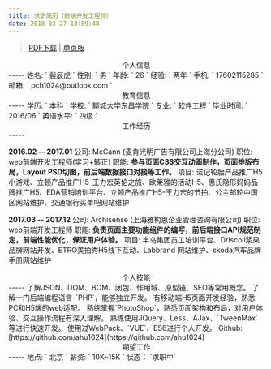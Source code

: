 ```yaml
---
title: 求职简历（前端开发工程师）
date: 2018-03-27 13:59:48
---
```

> [PDF下载](/求职简历-前端开工程师-裴辰虎.pdf) | [单页版](/resume.html)
<center>个人信息</center>
-----
姓名: ` 裴辰虎 `
性别: ` 男 `
年龄: ` 26 `    
经验: ` 两年 `  
手机: ` 17602115285 ` 
邮箱: ` pch1024@outlook.com `   

<center>教育信息</center>
-----
学历: ` 本科 `  
学校: ` 聊城大学东昌学院 `
专业: ` 软件工程 `
毕业时间: ` 2016/06 ` 
英语水平: ` 四级 `

<center>工作经历</center>
-----

**2016.02 -- 2017.01**
公司: McCann (麦肯光明广告有限公司上海分公司)
职位: web前端开发工程师(实习+转正)
职能: **参与页面CSS交互动画制作，页面排版布局，Layout PSD切图，前后端数据接口对接等工作。**
项目: 诺记轮胎产品推广H5小游戏、立顿产品推广H5-王力宏英伦之旅、欧莱雅的活动H5、惠氏隐形妈妈品牌推广H5、EDA营销培训平台、立顿产品推广H5-王力宏的节拍、公主邮轮中国区网站维护、交通银行买单吧网站维护

**2017.03 -- 2017.12**
公司: Archisense (上海雅构思企业管理咨询有限公司)
职位: web前端开发工程师
职能: **负责页面主要功能组件的编写，前后端接口API规范制定，前端性能优化，保证用户体验。**
项目: 半岛集团员工培训平台、Driscoll浆果品牌网站开发、ETRO美拍秀H5线下互动、Labbrand 网站维护、skoda汽车品牌手册网站维护

<center>个人技能</center>
-----
了解JSON、DOM、BOM、闭包、作用域、原型链、SEO等常用概念。
了解一门后端编程语言-`PHP`，能够独立开发。
有移动端H5页面开发经验，熟悉PC和H5端的web适配。
熟练掌握`PhotoShop`，熟悉页面架构和布局，对用户体验、交互操作流程有深入理解。
熟练使用JQuery、Less、AJax、`TweenMax`等进行快速开发。
使用过WebPack、`VUE`、ES6进行个人开发。 
Github: [https://github.com/ahu1024](https://github.com/ahu1024)

<center>期望工作</center>
-----
地点: ` 北京 `
薪资: ` 10K~15K `
状态： `求职中`